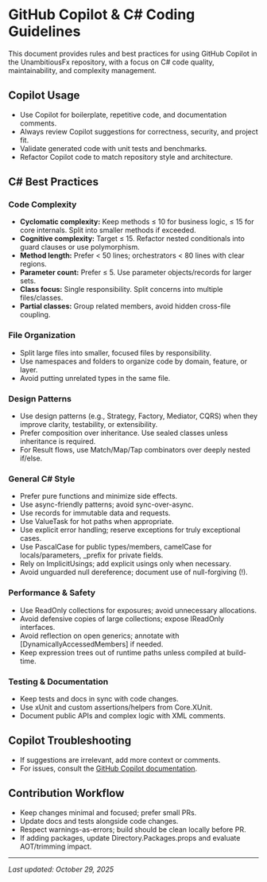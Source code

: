 
# GitHub Copilot & C# Coding Guidelines

This document provides rules and best practices for using GitHub Copilot in the UnambitiousFx repository, with a focus on C# code quality, maintainability, and complexity management.

## Copilot Usage
- Use Copilot for boilerplate, repetitive code, and documentation comments.
- Always review Copilot suggestions for correctness, security, and project fit.
- Validate generated code with unit tests and benchmarks.
- Refactor Copilot code to match repository style and architecture.

## C# Best Practices

### Code Complexity
- **Cyclomatic complexity:** Keep methods ≤ 10 for business logic, ≤ 15 for core internals. Split into smaller methods if exceeded.
- **Cognitive complexity:** Target ≤ 15. Refactor nested conditionals into guard clauses or use polymorphism.
- **Method length:** Prefer < 50 lines; orchestrators < 80 lines with clear regions.
- **Parameter count:** Prefer ≤ 5. Use parameter objects/records for larger sets.
- **Class focus:** Single responsibility. Split concerns into multiple files/classes.
- **Partial classes:** Group related members, avoid hidden cross-file coupling.

### File Organization
- Split large files into smaller, focused files by responsibility.
- Use namespaces and folders to organize code by domain, feature, or layer.
- Avoid putting unrelated types in the same file.

### Design Patterns
- Use design patterns (e.g., Strategy, Factory, Mediator, CQRS) when they improve clarity, testability, or extensibility.
- Prefer composition over inheritance. Use sealed classes unless inheritance is required.
- For Result flows, use Match/Map/Tap combinators over deeply nested if/else.

### General C# Style
- Prefer pure functions and minimize side effects.
- Use async-friendly patterns; avoid sync-over-async.
- Use records for immutable data and requests.
- Use ValueTask for hot paths when appropriate.
- Use explicit error handling; reserve exceptions for truly exceptional cases.
- Use PascalCase for public types/members, camelCase for locals/parameters, _prefix for private fields.
- Rely on ImplicitUsings; add explicit usings only when necessary.
- Avoid unguarded null dereference; document use of null-forgiving (!).

### Performance & Safety
- Use ReadOnly collections for exposures; avoid unnecessary allocations.
- Avoid defensive copies of large collections; expose IReadOnly interfaces.
- Avoid reflection on open generics; annotate with [DynamicallyAccessedMembers] if needed.
- Keep expression trees out of runtime paths unless compiled at build-time.

### Testing & Documentation
- Keep tests and docs in sync with code changes.
- Use xUnit and custom assertions/helpers from Core.XUnit.
- Document public APIs and complex logic with XML comments.

## Copilot Troubleshooting
- If suggestions are irrelevant, add more context or comments.
- For issues, consult the [GitHub Copilot documentation](https://docs.github.com/en/copilot).

## Contribution Workflow
- Keep changes minimal and focused; prefer small PRs.
- Update docs and tests alongside code changes.
- Respect warnings-as-errors; build should be clean locally before PR.
- If adding packages, update Directory.Packages.props and evaluate AOT/trimming impact.

---

*Last updated: October 29, 2025*
